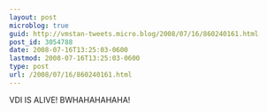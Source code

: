 ```yaml
---
layout: post
microblog: true
guid: http://vmstan-tweets.micro.blog/2008/07/16/860240161.html
post_id: 3054788
date: 2008-07-16T13:25:03-0600
lastmod: 2008-07-16T13:25:03-0600
type: post
url: /2008/07/16/860240161.html
---
```

VDI IS ALIVE! BWHAHAHAHAHA!
